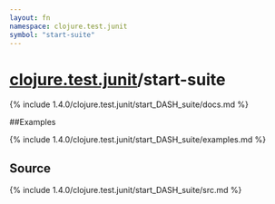 ```yaml
---
layout: fn
namespace: clojure.test.junit
symbol: "start-suite"
---
```


# [clojure.test.junit](../)/start-suite

{% include 1.4.0/clojure.test.junit/start_DASH_suite/docs.md %}

##Examples

{% include 1.4.0/clojure.test.junit/start_DASH_suite/examples.md %}
## Source
{% include 1.4.0/clojure.test.junit/start_DASH_suite/src.md %}

